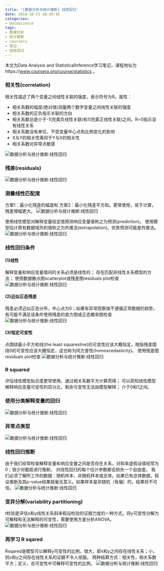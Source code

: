 ```yaml
---
title: '[数据分析与统计推断] 线性回归'
date: 2014-10-23 20:39:16
categories: 
- DataScience
tags: 
- 数据分析
- 统计推断
- coursera
- 笔记
- 线性回归
---
```

本文为Data Analysis and StatisticalInference学习笔记，课程地址为https://www.coursera.org/course/statistics 。

### 相关性(correlation)

相关性描述了两个变量之间线性关联的强度，表示符号为R。属性：
- 相关系数的幅度(绝对值)测量两个数字变量之间线性关联的强度
- 相关系数的正负指示关联的方向
- 相关系数总是介于-1(完美负线性关联)和1(完美正线性关联)之间，R=0指示没有线性关系
- 相关系数没有单位，不受变量中心点和比例变化的影响
- X与Y的相关性等同于Y与X的相关性
- 相关系数对异常点敏感

![数据分析与统计推断:线性回归](/images/2014/10/0026uWfMgy6Of8xpPmb33.jpg)

### 残差(residuals)

![数据分析与统计推断:线性回归](/images/2014/10/0026uWfMgy6Of8vhjrO30.jpg)

### 测量线性匹配度

方案1：最小化残差的幅度和
方案2：最小化残差平方和。更常使用，易于计算，残差增幅更大。
![数据分析与统计推断:线性回归](/images/2014/10/0026uWfMgy6Of8trdXP69.jpg)

使用线性模型对解释变量给定值预测响应变量值称之为预测(prediction)。
使用模型估计原有数据域外的值称之为外推法(extrapolation)。优势预测可能是外推法。
![数据分析与统计推断:线性回归](/images/2014/10/0026uWfMgy6Of8ni5UT7b.jpg)


### 线性回归条件

#### (1)线性

解释变量和响应变量值间的关系必须是线性的；
存在匹配非线性关系模型的方法；
使用数据散点图scatterplot或残差图residuals plot检查
![数据分析与统计推断:线性回归](/images/2014/10/0026uWfMgy6Of8hZs3517.jpg)

#### (2)近似正态残差

残差必须近似正态分布，中心点为0；如果有异常观察值不遵循正常数据的趋势，有可能不满足该条件使用残差的直方图或正态概率图检查![数据分析与统计推断:线性回归](/images/2014/10/0026uWfMgy6Of8dIkf527.jpg)

#### (3)恒定可变性

点围绕最小平方和线(the least squaresline)的可变性应该大概恒定，暗指残差围绕0的可变性应该大概恒定，这也称为同方差性(homoscedasticity)。
使用残差图residuals plot检查
![数据分析与统计推断:线性回归](/images/2014/10/0026uWfMgy6Of89sP5E9a.jpg)

### R squared

评估线性模型拟合度更常使用，通过相关系数平方计算而得；
可以获知线性模型解释响应变量可变性的百分比，剩余可变性无法由模型解释；
介于0和1之间。

### 使用分类解释变量的回归

![数据分析与统计推断:线性回归](/images/2014/10/0026uWfMgy6Of850Y3jcd.jpg)

### 异常点类型

![数据分析与统计推断:线性回归](/images/2014/10/0026uWfMgy6Of81eJfac0.jpg)

### 线性回归推断

由于我们经常检查解释变量和响应变量之间是否存在关系，对斜率虚假设值经常为0；很少对截距进行推断。
对线性回归的每个估计参数都会损失一个自由度。
我们必须了解所工作的数据：随机样本、非随机样本或总体。如果已有总体数据，假设推断及其p-value结果就毫无意义。如果样本是非随机（有偏）的，结果将不可信。
![数据分析与统计推断:线性回归](/images/2014/10/0026uWfMgy6Of7XIJF5d7.jpg)

### 变异分解(variability partitioning)

t检验是评估x和y线性关系斜率假设检验的证据力度的一种方式。将y可变性分解为可解释和无法解释的可变性，需要使用方差分析ANOVA。
![数据分析与统计推断:线性回归](/images/2014/10/0026uWfMgy6Of7SSSIq2a.jpg)

### 再学习 R sqared

Rsqared是模型可以解释y可变性的比例。很大，即x和y之间存在线性关系；小，则x和y之间存在线性关系的证据不令人信服。
两种结算方式：相关性，相关系数平方；定义，总可变性中可解释可变性的比例。
![数据分析与统计推断:线性回归](/images/2014/10/0026uWfMgy6Of7NWTNK08.jpg)
